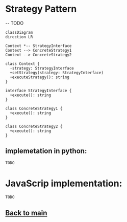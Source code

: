 # Strategy Pattern
--
TODO
```mermaid
classDiagram
direction LR

Context *-- StrategyInterface
Context --> ConcreteStrategy1
Context --> ConcreteStrategy2

class Context {
  -strategy: StrategyInterface
  +setStrategy(strategy: StrategyInterface)
  +executeStrategy(): string
}

interface StrategyInterface {
  +execute(): string
}

class ConcreteStrategy1 {
  +execute(): string
}

class ConcreteStrategy2 {
  +execute(): string
}

```

## implemetation in python:
```python
TODO
```
# JavaScrip implementation:

```js
TODO
```

## [Back to main](../readme.md)